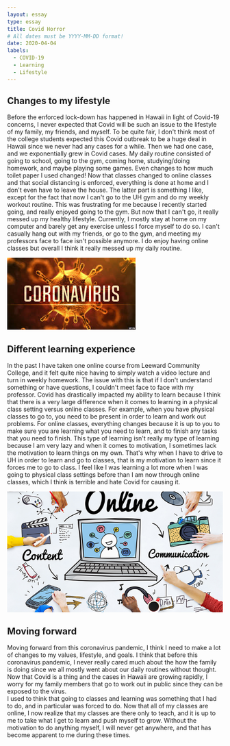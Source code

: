 ```yaml
---
layout: essay
type: essay
title: Covid Horror
# All dates must be YYYY-MM-DD format!
date: 2020-04-04
labels:
  - COVID-19
  - Learning
  - Lifestyle
---
```

## Changes to my lifestyle
Before the enforced lock-down has happened in Hawaii in light of Covid-19 concerns, I never expected that Covid will be such an issue to the lifestyle of my family, my friends, and myself. To be quite fair, I don't think most of the college students expected this Covid outbreak to be a huge deal in Hawaii since we never had any cases for a while. Then we had one case, and we exponentially grew in Covid cases. My daily routine consisted of going to school, going to the gym, coming home, studying/doing homework, and maybe playing some games. Even changes to how much toilet paper I used changed! Now that classes changed to online classes and that social distancing is enforced, everything is done at home and I don't even have to leave the house. The latter part is something I like, except for the fact that now I can't go to the UH gym and do my weekly workout routine. This was frustrating for me because I recently started going, and really enjoyed going to the gym. But now that I can't go, it really messed up my healthy lifestyle. Currently, I mostly stay at home on my computer and barely get any exercise unless I force myself to do so. I can't casually hang out with my friends, or go to the gym, and meeting my professors face to face isn't possible anymore. I do enjoy having online classes but overall I think it really messed up my daily routine. 

<img class="ui medium right circular floated image" src="../images/corona-virus.jpg">

## Different learning experience
In the past I have taken one online course from Leeward Community College, and it felt quite nice having to simply watch a video lecture and turn in weekly homework. The issue with this is that if I don't understand something or have questions, I couldn't meet face to face with my professor. Covid has drastically impacted my ability to learn because I think that there is a very large difference when it comes to learning in a physical class setting versus online classes. For example, when you have physical classes to go to, you need to be present in order to learn and work out problems. For online classes, everything changes because it is up to you to make sure you are learning what you need to learn, and to finish any tasks that you need to finish. This type of learning isn't really my type of learning because I am very lazy and when it comes to motivation, I sometimes lack the motivation to learn things on my own. That's why when I have to drive to UH in order to learn and go to classes, that is my motivation to learn since it forces me to go to class. I feel like I was learning a lot more when I was going to physical class settings before than I am now through online classes, which I think is terrible and hate Covid for causing it.

<img class="ui centered medium rounded image" src="../images/online-classes.jpg">

## Moving forward
Moving forward from this coronavirus pandemic, I think I need to make a lot of changes to my values, lifestyle, and goals. I think that before this coronavirus pandemic, I never really cared much about the how the family is doing since we all mostly went about our daily routines without thought. Now that Covid is a thing and the cases in Hawaii are growing rapidly, I worry for my family members that go to work out in public since they can be exposed to the virus.<br>
I used to think that going to classes and learning was something that I had to do, and in particular was forced to do. Now that all of my classes are online, I now realize that my classes are there only to teach, and it is up to me to take what I get to learn and push myself to grow. Without the motivation to do anything myself, I will never get anywhere, and that has become apparent to me during these times.


